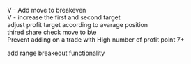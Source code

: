 V - Add move to breakeven \
V - increase the first and second target \
adjust profit target according to avarage position \
thired share check move to b\e \
Prevent adding on a trade with High number of profit point  7+

add range breakeout functionality 
